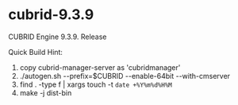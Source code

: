 # cubrid-9.3.9
CUBRID Engine 9.3.9. Release

Quick Build Hint:

1. copy cubrid-manager-server as 'cubridmanager'
2. ./autogen.sh --prefix=$CUBRID --enable-64bit --with-cmserver
3. find . -type f | xargs touch -t `date +%Y%m%d%H%M`
4. make -j dist-bin
